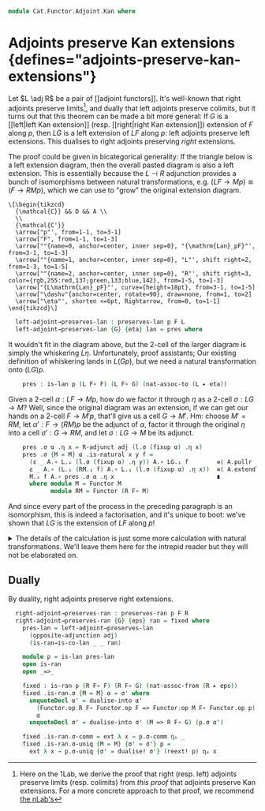 <!--
```agda
open import Cat.Functor.Kan.Duality
open import Cat.Functor.Coherence
open import Cat.Instances.Functor
open import Cat.Functor.Kan.Base
open import Cat.Functor.Adjoint
open import Cat.Prelude

import Cat.Functor.Reasoning as Fr
import Cat.Reasoning as Cr
```
-->

```agda
module Cat.Functor.Adjoint.Kan where
```

# Adjoints preserve Kan extensions {defines="adjoints-preserve-kan-extensions"}

Let $L \adj R$ be a pair of [[adjoint functors]]. It's well-known that
right adjoints preserve limits[^rapl], and dually that left adjoints
preserve colimits, but it turns out that this theorem can be made a bit
more general: If $G$ is a [[left|left Kan extension]] (resp.
[[right|right Kan extension]]) extension of $F$ along $p$, then $LG$ is
a left extension of $LF$ along $p$: left adjoints preserve left
extensions. This dualises to right adjoints preserving _right_
extensions.

[^rapl]: Here on the 1Lab, we derive the proof that right (resp. left)
adjoints preserve limits (resp. colimits) from _this proof_ that
adjoints preserve Kan extensions. For a more concrete approach to that
proof, we recommend [the nLab's]

[the nLab's]: https://ncatlab.org/nlab/show/adjoints+preserve+%28co-%29limits.

The proof could be given in bicategorical generality: If the triangle
below is a left extension diagram, then the overall pasted diagram is
also a left extension. This is essentially because the $L \dashv R$
adjunction provides a bunch of isomorphisms between natural
transformations, e.g. $(LF \to Mp) \cong (F \to RMp)$, which we can use
to "grow" the original extension diagram.

~~~{.quiver}
\[\begin{tikzcd}
  {\mathcal{C}} && D && A \\
  \\
  {\mathcal{C'}}
  \arrow["p"', from=1-1, to=3-1]
  \arrow["F", from=1-1, to=1-3]
  \arrow[""{name=0, anchor=center, inner sep=0}, "{\mathrm{Lan}_pF}"', from=3-1, to=1-3]
  \arrow[""{name=1, anchor=center, inner sep=0}, "L"', shift right=2, from=1-3, to=1-5]
  \arrow[""{name=2, anchor=center, inner sep=0}, "R"', shift right=3, color={rgb,255:red,137;green,133;blue,142}, from=1-5, to=1-3]
  \arrow["{L\mathrm{Lan}_pF}"', curve={height=18pt}, from=3-1, to=1-5]
  \arrow["\dashv"{anchor=center, rotate=90}, draw=none, from=1, to=2]
  \arrow["\eta"', shorten <=6pt, Rightarrow, from=0, to=1-1]
\end{tikzcd}\]
~~~

<!--
```agda
module
  _ {oc ℓc oc' ℓc' od ℓd oa ℓa}
    {C : Precategory oc ℓc} {C' : Precategory oc' ℓc'} {D : Precategory od ℓd}
    {A : Precategory oa ℓa}
    {p : Functor C C'}
    {F : Functor C D}
    {L : Functor D A} {R : Functor A D}
    (adj : L ⊣ R)
  where
  private
    open _⊣_ adj
    open is-lan
    open _=>_
    module A = Cr A
    module D = Cr D
    module L = Fr L
    module R = Fr R
    module F = Functor F
    module p = Functor p

    LF = L F∘ F
    RL = R F∘ L
    module RL = Functor RL
    module LF = Functor LF
```
-->

```agda
  left-adjoint→preserves-lan : preserves-lan p F L
  left-adjoint→preserves-lan {G} {eta} lan = pres where
```

<!--
```agda
    module l = is-lan lan
    module G = Functor G
    LG = L F∘ G
    module LG = Functor LG

    fixup : ∀ {M : Functor C' A} → (LF => M F∘ p) → F => (R F∘ M) F∘ p
    fixup α .η x = L-adjunct adj (α .η x)
    fixup {M = M} α .is-natural x y f =
      (R.₁ (α .η y) D.∘ unit.η _) D.∘ F.₁ f            ≡⟨ D.pullr (unit.is-natural _ _ _) ⟩
      (R.₁ (α .η y) D.∘ (RL.₁ (F.₁ f)) D.∘ unit.η _)   ≡⟨ D.extendl (R.weave (α .is-natural _ _ _)) ⟩
      R.₁ (M.₁ (p.₁ f)) D.∘ R.₁ (α .η x) D.∘ unit.η _  ∎
      where module M = Functor M
```
-->

It wouldn't fit in the diagram above, but the 2-cell of the larger
diagram is simply the whiskering $L\eta$. Unfortunately, proof
assistants; Our existing definition of whiskering lands in $L(Gp)$, but
we need a natural transformation onto $(LG)p$.

```agda
    pres : is-lan p (L F∘ F) (L F∘ G) (nat-assoc-to (L ▸ eta))
```

Given a 2-cell $\alpha : LF \to Mp$, how do we factor it through $\eta$
as a 2-cell $\sigma : LG \to M$? Well, since the original diagram was an
extension, if we can get our hands on a 2-cell $F \to M'p$, that'll give
us a cell $G \to M'$. Hm: choose $M' = RM$, let $\alpha' : F \to (RM)p$
be the adjunct of $\alpha$, factor it through the original $\eta$ into a
cell $\sigma' : G \to RM$, and let $\sigma : LG \to M$ be its adjunct.

```agda
    pres .σ α .η x = R-adjunct adj (l.σ (fixup α) .η x)
    pres .σ {M = M} α .is-natural x y f =
      (ε _ A.∘ L.₁ (l.σ (fixup α) .η y)) A.∘ LG.₁ f        ≡⟨ A.pullr (L.weave (l.σ (fixup α) .is-natural x y f)) ⟩
      ε _ A.∘ (L.₁ (RM.₁ f) A.∘ L.₁ (l.σ (fixup α) .η x))  ≡⟨ A.extendl (counit.is-natural _ _ _) ⟩
      M.₁ f A.∘ pres .σ α .η x                             ∎
      where module M = Functor M
            module RM = Functor (R F∘ M)
```

And since every part of the process in the preceding paragraph is an
isomorphism, this is indeed a factorisation, and it's unique to boot:
we've shown that $LG$ is the extension of $LF$ along $p$!

<details>
<summary>The details of the calculation is just some more calculation
with natural transformations. We'll leave them here for the intrepid
reader but they will not be elaborated on.
</summary>

```agda
    pres .σ-comm {α = α} = ext λ x →
      (R-adjunct adj (l.σ (fixup α) .η _)) A.∘ L.₁ (eta .η _) ≡⟨ L.pullr (l.σ-comm {α = fixup α} ηₚ _) ⟩
      R-adjunct adj (L-adjunct adj (α .η x))                  ≡⟨ equiv→unit (L-adjunct-is-equiv adj) (α .η x) ⟩
      α .η x                                                  ∎

    pres .σ-uniq {M = M} {α = α} {σ' = σ'} wit = ext λ x →
      R-adjunct adj (l.σ (fixup α) .η x)      ≡⟨ A.refl⟩∘⟨ ap L.₁ (l.σ-uniq lemma ηₚ x) ⟩
      R-adjunct adj (L-adjunct adj (σ' .η x)) ≡⟨ equiv→unit (L-adjunct-is-equiv adj) (σ' .η x) ⟩
      σ' .η x                                 ∎
      where
        module M = Functor M

        σ'' : G => R F∘ M
        σ'' .η x = L-adjunct adj (σ' .η x)
        σ'' .is-natural x y f =
          (R.₁ (σ' .η _) D.∘ unit.η _) D.∘ G.₁ f          ≡⟨ D.pullr (unit.is-natural _ _ _) ⟩
          (R.₁ (σ' .η _) D.∘ (RL.₁ (G.₁ f)) D.∘ unit.η _) ≡⟨ D.extendl (R.weave (σ' .is-natural _ _ _)) ⟩
          R.₁ (M.₁ f) D.∘ R.₁ (σ' .η x) D.∘ unit.η _      ∎

        lemma : fixup α ≡ ((σ'' ◂ p) ∘nt eta)
        lemma = ext λ x →
          R.₁ (α .η x) D.∘ unit.η _                     ≡⟨ ap R.₁ (wit ηₚ _) D.⟩∘⟨refl ⟩
          R.₁ (σ' .η _ A.∘ L.₁ (eta .η _)) D.∘ unit.η _ ≡⟨ ap (D._∘ unit.η _) (R.F-∘ _ _) ∙ D.extendr (sym (unit.is-natural _ _ _)) ⟩
          (R.₁ (σ' .η _) D.∘ unit.η _) D.∘ eta .η x     ∎
```

</details>

## Dually

By duality, right adjoints preserve right extensions.

<!--
```agda
module
  _ {oc ℓc oc' ℓc' od ℓd oa ℓa}
    {C : Precategory oc ℓc} {C' : Precategory oc' ℓc'} {D : Precategory od ℓd}
    {A : Precategory oa ℓa} {p : Functor C C'} {F : Functor C D}
    {L : Functor A D} {R : Functor D A} (adj : L ⊣ R)
  where
```
-->

```agda
  right-adjoint→preserves-ran : preserves-ran p F R
  right-adjoint→preserves-ran {G} {eps} ran = fixed where
    pres-lan = left-adjoint→preserves-lan
      (opposite-adjunction adj)
      (is-ran→is-co-lan _ _ ran)

    module p = is-lan pres-lan
    open is-ran
    open _=>_

    fixed : is-ran p (R F∘ F) (R F∘ G) (nat-assoc-from (R ▸ eps))
    fixed .is-ran.σ {M = M} α = σ' where
      unquoteDecl α' = dualise-into α'
        (Functor.op R F∘ Functor.op F => Functor.op M F∘ Functor.op p)
        α
      unquoteDecl σ' = dualise-into σ' (M => R F∘ G) (p.σ α')

    fixed .is-ran.σ-comm = ext λ x → p.σ-comm ηₚ _
    fixed .is-ran.σ-uniq {M = M} {σ' = σ'} p =
      ext λ x → p.σ-uniq {σ' = dualise! σ'} (reext! p) ηₚ x
```
